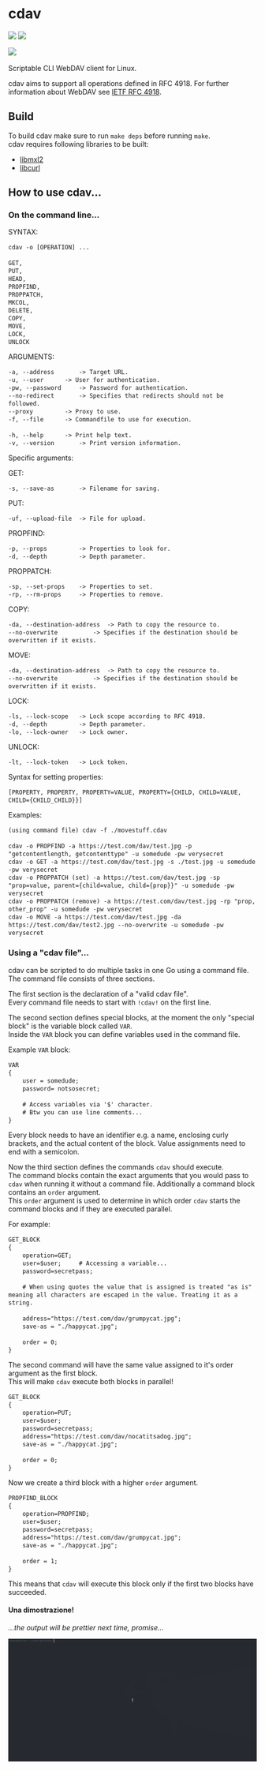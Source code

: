 # cdav

![](https://github.com/luv4bytes/cdav/workflows/ubuntu-16.04/badge.svg)
![](https://github.com/luv4bytes/cdav/workflows/ubuntu-18.04/badge.svg)

[![](https://github-readme-stats.vercel.app/api/pin/?username=luv4bytes&repo=cdav&theme=nightowl)](https://github.com/luv4bytes/cdav)


Scriptable CLI WebDAV client for Linux.

cdav aims to support all operations defined in RFC 4918.
For further information about WebDAV see <a href="https://tools.ietf.org/html/rfc4918">IETF RFC 4918</a>.

## Build

To build cdav make sure to run `make deps` before running `make`. <br>
cdav requires following libraries to be built:

- <a href="http://xmlsoft.org/">libmxl2</a>
- <a href="https://curl.se/libcurl/">libcurl</a>


## How to use cdav...


### On the command line...


SYNTAX:

	cdav -o [OPERATION] ... 

	GET,
	PUT,
	HEAD,
	PROPFIND,
	PROPPATCH,
	MKCOL,
	DELETE,
	COPY,
	MOVE,
	LOCK,
	UNLOCK


ARGUMENTS:

	-a, --address 		-> Target URL.
	-u, --user 		-> User for authentication.
	-pw, --password 	-> Password for authentication.
	--no-redirect 		-> Specifies that redirects should not be followed.
	--proxy 		-> Proxy to use.
	-f, --file 		-> Commandfile to use for execution.

	-h, --help 		-> Print help text.
	-v, --version 		-> Print version information.

Specific arguments:

GET:		

	-s, --save-as 		-> Filename for saving.	

PUT:	

	-uf, --upload-file 	-> File for upload.	

PROPFIND:	

	-p, --props 		-> Properties to look for.	
	-d, --depth 		-> Depth parameter.

PROPPATCH:	

	-sp, --set-props 	-> Properties to set.
	-rp, --rm-props 	-> Properties to remove.

COPY:	

	-da, --destination-address 	-> Path to copy the resource to.
	--no-overwrite 			-> Specifies if the destination should be overwritten if it exists.

MOVE:

	-da, --destination-address 	-> Path to copy the resource to.
	--no-overwrite 			-> Specifies if the destination should be overwritten if it exists.

LOCK:

	-ls, --lock-scope 	-> Lock scope according to RFC 4918.
	-d, --depth 		-> Depth parameter.
	-lo, --lock-owner 	-> Lock owner.

UNLOCK:

	-lt, --lock-token 	-> Lock token.

Syntax for setting properties:

	[PROPERTY, PROPERTY, PROPERTY=VALUE, PROPERTY={CHILD, CHILD=VALUE, CHILD={CHILD_CHILD}}]

Examples:

	(using command file) cdav -f ./movestuff.cdav

	cdav -o PROPFIND -a https://test.com/dav/test.jpg -p "getcontentlength, getcontenttype" -u somedude -pw verysecret
	cdav -o GET -a https://test.com/dav/test.jpg -s ./test.jpg -u somedude -pw verysecret
	cdav -o PROPPATCH (set) -a https://test.com/dav/test.jpg -sp "prop=value, parent={child=value, child={prop}}" -u somedude -pw verysecret
	cdav -o PROPPATCH (remove) -a https://test.com/dav/test.jpg -rp "prop, other_prop" -u somedude -pw verysecret
	cdav -o MOVE -a https://test.com/dav/test.jpg -da https://test.com/dav/test2.jpg --no-overwrite -u somedude -pw verysecret


### Using a "cdav file"...

cdav can be scripted to do multiple tasks in one Go using a command file.	
The command file consists of three sections.

The first section is the declaration of a "valid cdav file".	
Every command file needs to start with `!cdav!` on the first line.

The second section defines special blocks, at the moment the only "special block" is the variable block called `VAR`.	
Inside the `VAR` block you can define variables used in the command file.

Example `VAR` block:	

```
VAR
{
	user = somedude;
	password= notsosecret;
	
	# Access variables via '$' character.
	# Btw you can use line comments...
}
```

Every block needs to have an identifier e.g. a name, enclosing curly brackets, and the actual content of the block. Value assignments need to end with a semicolon.

Now the third section defines the commands `cdav` should execute. 	
The command blocks contain the exact arguments that you would pass to `cdav` when running it without a command file. Additionally a command block contains an `order` argument. 	
This `order` argument is used to determine in which order `cdav` starts the command blocks and if they are executed parallel.

For example:

```
GET_BLOCK
{
	operation=GET;
	user=$user;		# Accessing a variable...
	password=secretpass;
	
	# When using quotes the value that is assigned is treated "as is" meaning all characters are escaped in the value. Treating it as a string.
	
	address="https://test.com/dav/grumpycat.jpg";
	save-as = "./happycat.jpg";
	
	order = 0;
}
```

The second command will have the same value assigned to it's order argument as the first block. 	
This will make `cdav` execute both blocks in parallel!

```
GET_BLOCK
{
	operation=PUT;
	user=$user;
	password=secretpass;
	address="https://test.com/dav/nocatitsadog.jpg";
	save-as = "./happycat.jpg";
	
	order = 0;
}
```

Now we create a third block with a higher `order` argument.

```
PROPFIND_BLOCK
{
	operation=PROPFIND;
	user=$user;
	password=secretpass;
	address="https://test.com/dav/grumpycat.jpg";
	save-as = "./happycat.jpg";
	
	order = 1;
}
```

This means that `cdav` will execute this block only if the first two blocks have succeeded.

#### Una dimostrazione!

*...the output will be prettier next time, promise...*

![](images/cmdfile-demo.gif)
